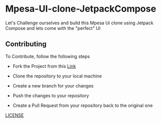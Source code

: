 # Mpesa-UI-clone-JetpackCompose

Let's Challenge ourselves and build this Mpesa Ui clone using Jetpack Compose and lets come with the "perfect" UI

## Contributing

To Contribute, follow the following steps

* Fork the Project from this [Link](https://github.com/Felix-Kariuki/Mpesa-UI-clone-JetpackCompose)

* Clone the repository to your local machine

* Create a new branch for your changes

* Push the changes to your repository

* Create a Pull Request from your repository back to the original one


[LICENSE](LICENSE)



